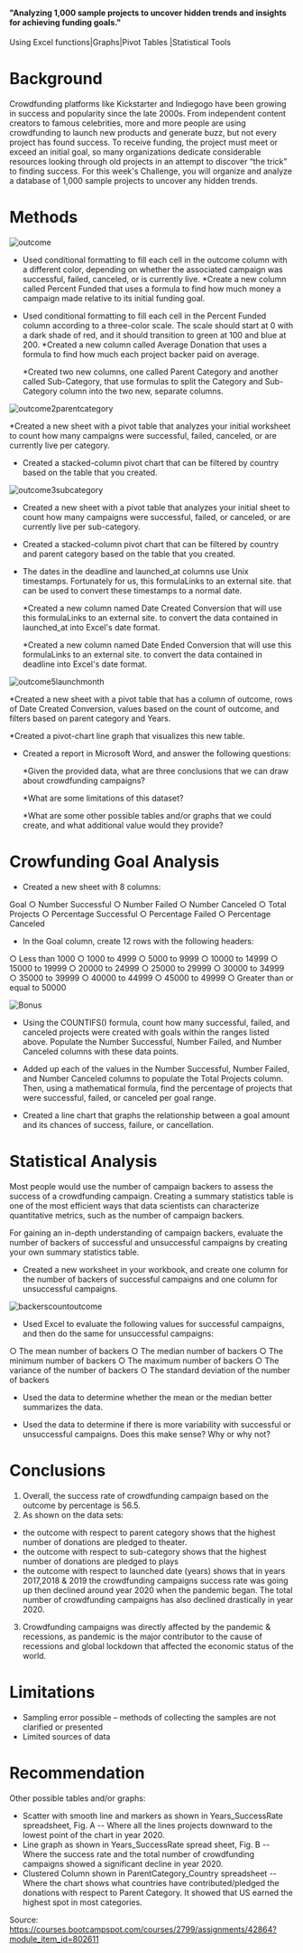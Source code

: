 #### "Analyzing 1,000 sample projects to uncover hidden trends and insights for achieving funding goals."
Using Excel functions|Graphs|Pivot Tables |Statistical Tools

# Background
Crowdfunding platforms like Kickstarter and Indiegogo have been growing in success and popularity since the late 2000s. From independent content creators to famous celebrities, more and more people are using crowdfunding to launch new products and generate buzz, but not every project has found success.
To receive funding, the project must meet or exceed an initial goal, so many organizations dedicate considerable resources looking through old projects in an attempt to discover “the trick” to finding success. For this week's Challenge, you will organize and analyze a database of 1,000 sample projects to uncover any hidden trends.

# Methods

![outcome](https://github.com/MTanguin/excel-challenge/assets/114210481/63cd4b76-e5b1-4a41-af1c-33e860b9bed9)

- Used conditional formatting to fill each cell in the outcome column with a different color, depending on whether the associated campaign was successful, failed, canceled, or is currently live.
  *Create a new column called Percent Funded that uses a formula to find how much money a campaign made relative to its initial funding goal.

- Used conditional formatting to fill each cell in the Percent Funded column according to a three-color scale. The scale should start at 0 with a dark shade of red, and it should transition to green at 100 and blue at 200.
  *Created a new column called Average Donation that uses a formula to find how much each project backer paid on average.

  *Created two new columns, one called Parent Category and another called Sub-Category, that use formulas to split the Category and Sub-Category column into the two new,     separate columns.

![outcome2parentcategory](https://github.com/MTanguin/excel-challenge/assets/114210481/5c3009e0-2ec5-48c5-b4c9-d8bf642abfcc)


  *Created a new sheet with a pivot table that analyzes your initial worksheet to count how many campaigns were successful, failed, canceled, or are currently live per category.

- Created a stacked-column pivot chart that can be filtered by country based on the table that you created.

![outcome3subcategory](https://github.com/MTanguin/excel-challenge/assets/114210481/81b3950f-68e0-40ea-a1a1-07cf9b42a47e)

  
- Created a new sheet with a pivot table that analyzes your initial sheet to count how many campaigns were successful, failed, or canceled, or are currently live per sub-category.

- Created a stacked-column pivot chart that can be filtered by country and parent category based on the table that you created.

- The dates in the deadline and launched_at columns use Unix timestamps. Fortunately for us, this formulaLinks to an external site. that can be used to convert these timestamps to a normal date.

  *Created a new column named Date Created Conversion that will use this formulaLinks to an external site. to convert the data contained in launched_at into Excel's date format.

  *Created a new column named Date Ended Conversion that will use this formulaLinks to an external site. to convert the data contained in deadline into Excel's date format.

![outcome5launchmonth](https://github.com/MTanguin/excel-challenge/assets/114210481/a654f6f6-dfd0-49c8-b2f2-29b5bd60d03b)


  *Created a new sheet with a pivot table that has a column of outcome, rows of Date Created Conversion, values based on the count of outcome, and filters based on parent category and Years.

  *Created a pivot-chart line graph that visualizes this new table.

- Created a report in Microsoft Word, and answer the following questions:

  *Given the provided data, what are three conclusions that we can draw about crowdfunding campaigns?

  *What are some limitations of this dataset?

  *What are some other possible tables and/or graphs that we could create, and what additional value would they provide?

# Crowfunding Goal Analysis
- Created a new sheet with 8 columns:

Goal
○ Number Successful
○ Number Failed
○ Number Canceled
○ Total Projects
○ Percentage Successful
○ Percentage Failed
○ Percentage Canceled

- In the Goal column, create 12 rows with the following headers:

○ Less than 1000
○ 1000 to 4999
○ 5000 to 9999
○ 10000 to 14999
○ 15000 to 19999
○ 20000 to 24999
○ 25000 to 29999
○ 30000 to 34999
○ 35000 to 39999
○ 40000 to 44999
○ 45000 to 49999
○ Greater than or equal to 50000

![Bonus](https://github.com/MTanguin/excel-challenge/assets/114210481/e8a8c9c0-5b75-41e0-a175-8a5ffaf5f947)


- Using the COUNTIFS() formula, count how many successful, failed, and canceled projects were created with goals within the ranges listed above. Populate the Number Successful, Number Failed, and Number Canceled columns with these data points.

- Added up each of the values in the Number Successful, Number Failed, and Number Canceled columns to populate the Total Projects column. Then, using a mathematical formula, find the percentage of projects that were successful, failed, or canceled per goal range.

- Created a line chart that graphs the relationship between a goal amount and its chances of success, failure, or cancellation.

# Statistical Analysis
Most people would use the number of campaign backers to assess the success of a crowdfunding campaign. Creating a summary statistics table is one of the most efficient ways that data scientists can characterize quantitative metrics, such as the number of campaign backers.

For gaining an in-depth understanding of campaign backers, evaluate the number of backers of successful and unsuccessful campaigns by creating your own summary statistics table.

- Created a new worksheet in your workbook, and create one column for the number of backers of successful campaigns and one column for unsuccessful campaigns.

![backerscountoutcome](https://github.com/MTanguin/excel-challenge/assets/114210481/4f12c20f-120e-4017-be14-db679ccce22a)

  
- Used Excel to evaluate the following values for successful campaigns, and then do the same for unsuccessful campaigns:

○ The mean number of backers
○ The median number of backers
○ The minimum number of backers
○ The maximum number of backers
○ The variance of the number of backers
○ The standard deviation of the number of backers

- Used the data to determine whether the mean or the median better summarizes the data.

- Used the data to determine if there is more variability with successful or unsuccessful campaigns. Does this make sense? Why or why not?

# Conclusions

1.	Overall, the success rate of crowdfunding campaign based on the outcome by percentage is 56.5. 
2.	As shown on the data sets:
-	the outcome with respect to parent category shows that the highest number of donations are pledged to theater.
-	the outcome with respect to sub-category shows that the highest number of donations are pledged to plays
-	the outcome with respect to launched date (years) shows that in years 2017,2018 & 2019 the crowdfunding campaigns success rate was going up then declined around year 2020 when the pandemic began. The total number of crowdfunding campaigns has also declined drastically in year 2020.
3.	Crowdfunding campaigns was directly affected by the pandemic & recessions, as pandemic is the major contributor to the cause of recessions and global lockdown that affected the economic status of the world.

# Limitations
-	Sampling error possible – methods of collecting the samples are not clarified or presented
-	Limited sources of data

# Recommendation
Other possible tables and/or graphs:

-	Scatter with smooth line and markers as shown in Years_SuccessRate spreadsheet, Fig. A
-- Where all the lines projects downward to the lowest point of the chart in year 2020.
-	Line graph as shown in Years_SuccessRate spread sheet, Fig. B
--	Where the success rate and the total number of crowdfunding campaigns showed a significant decline in year 2020.
-	Clustered Column shown in ParentCategory_Country spreadsheet
--	Where the chart shows what countries have contributed/pledged the donations with respect to Parent Category. It showed that US earned the highest spot in most categories.

Source:
https://courses.bootcampspot.com/courses/2799/assignments/42864?module_item_id=802611
